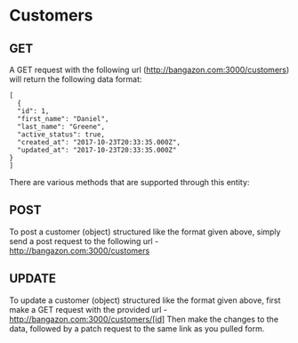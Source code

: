 # Customers

## GET

A GET request with the following url (http://bangazon.com:3000/customers) will return the following data format:
```
[
  {
  "id": 1,
  "first_name": "Daniel",
  "last_name": "Greene",
  "active_status": true,
  "created_at": "2017-10-23T20:33:35.000Z",
  "updated_at": "2017-10-23T20:33:35.000Z"
}
]
```
There are various methods that are supported through this entity:

## POST


To post a customer (object) structured like the format given above, simply send a post request to the following url - 
http://bangazon.com:3000/customers

## UPDATE

To update a customer (object) structured like the format given above, first make a GET request with the provided url - 
http://bangazon.com:3000/customers/[id]
Then make the changes to the data, followed by a patch request to the same link as you pulled form.